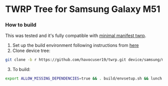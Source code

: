 # TWRP Tree for Samsung Galaxy M51

### How to build
This was tested and it's fully compatible with [minimal manifest twrp](https://github.com/minimal-manifest-twrp/platform_manifest_twrp_aosp).
1. Set up the build environment following instructions from [here](https://github.com/minimal-manifest-twrp/platform_manifest_twrp_aosp/blob/twrp-11/README.md#getting-started)
2. Clone device tree:
```bash
git clone -b r https://github.com/havocuser19/twrp.git device/samsung/m51
```
3. To build:
```bash
export ALLOW_MISSING_DEPENDENCIES=true && . build/envsetup.sh && lunch twrp_m51-eng && mka recoveryimage
```


